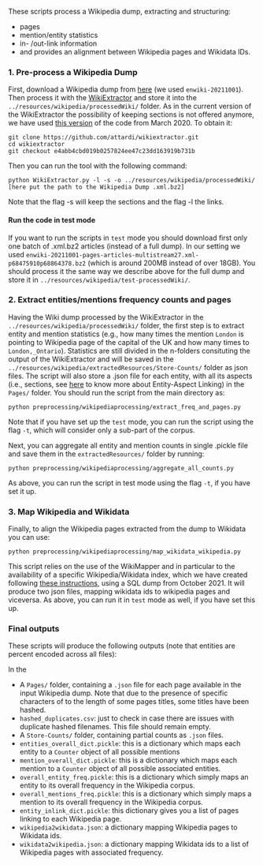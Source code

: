 These scripts process a Wikipedia dump, extracting and structuring:
- pages
- mention/entity statistics 
- in- /out-link information 
- and provides an alignment between Wikipedia pages and Wikidata IDs.


### 1. Pre-process a Wikipedia Dump

First, download a Wikipedia dump from [here](https://dumps.wikimedia.org/enwiki/) (we used `enwiki-20211001`). Then process it with the [WikiExtractor](http://medialab.di.unipi.it/wiki/Wikipedia_Extractor) and store it into the `../resources/wikipedia/processedWiki/` folder. As in the current version of the WikiExtractor the possibility of keeping sections is not offered anymore, we have used [this version](https://github.com/attardi/wikiextractor/tree/e4abb4cbd019b0257824ee47c23dd163919b731b) of the code from March 2020. To obtain it:

```
git clone https://github.com/attardi/wikiextractor.git
cd wikiextractor
git checkout e4abb4cbd019b0257824ee47c23dd163919b731b 
```

Then you can run the tool with the following command:

```
python WikiExtractor.py -l -s -o ../resources/wikipedia/processedWiki/ [here put the path to the Wikipedia Dump .xml.bz2]
```

Note that the flag -s will keep the sections and the flag -l the links.

#### Run the code in test mode

If you want to run the scripts in `test` mode you should download first only one batch of .xml.bz2 articles (instead of a full dump). In our setting we used `enwiki-20211001-pages-articles-multistream27.xml-p68475910p68864378.bz2` (which is around 200MB instead of over 18GB). You should process it the same way we describe above for the full dump and store it in `../resources/wikipedia/test-processedWiki/`.

### 2. Extract entities/mentions frequency counts and pages

Having the Wiki dump processed by the WikiExtractor in the `../resources/wikipedia/processedWiki/` folder, the first step is to extract entity and mention statistics (e.g., how many times the mention `London` is pointing to Wikipedia page of the capital of the UK and how many times to `London,_Ontario`). Statistics are still divided in the n-folders consituting the output of the WikiExtractor and will be saved in the `../resources/wikipedia/extractedResources/Store-Counts/` folder as json files. The script will also store a .json file for each entity, with all its aspects (i.e., sections, see [here](https://madoc.bib.uni-mannheim.de/49596/1/EAL.pdf) to know more about Entity-Aspect Linking) in the `Pages/` folder. You should run the script from the main directory as:

```
python preprocessing/wikipediaprocessing/extract_freq_and_pages.py
```
Note that if you have set up the `test` mode, you can run the script using the flag `-t`, which will consider only a sub-part of the corpus.

Next, you can aggregate all entity and mention counts in single .pickle file and save them in the `extractedResources/` folder by running:
```
python preprocessing/wikipediaprocessing/aggregate_all_counts.py
```
As above, you can run the script in test mode using the flag `-t`, if you have set it up.

### 3. Map Wikipedia and Wikidata

Finally, to align the Wikipedia pages extracted from the dump to Wikidata you can use:
```
python preprocessing/wikipediaprocessing/map_wikidata_wikipedia.py
```
This script relies on the use of the WikiMapper and in particular to the availability of a specific Wikipedia/Wikidata index, which we have created following [these instructions](https://github.com/jcklie/wikimapper#create-your-own-index), using a SQL dump from October 2021. It will produce two json files, mapping wikidata ids to wikipedia pages and viceversa. As above, you can run it in `test` mode as well, if you have set this up.

### Final outputs

These scripts will produce the following outputs (note that entities are percent encoded across all files):

In the 
- A `Pages/` folder, containing a `.json` file for each page available in the input Wikipedia dump. Note that due to the presence of specific characters of to the length of some pages titles, some titles have been hashed.
- `hashed_duplicates.csv`: just to check in case there are issues with duplicate hashed filenames. This file should remain empty.  
- A `Store-Counts/` folder, containing partial counts as `.json` files.
- `entities_overall_dict.pickle`: this is a dictionary which maps each entity to a `Counter` object of all possible mentions  
- `mention_overall_dict.pickle`: this is a dictionary which maps each mention to a `Counter` object of all possible associated entities.
- `overall_entity_freq.pickle`: this is a dictionary which simply maps an entity to its overall frequency in the Wikipedia corpus.
- `overall_mentions_freq.pickle`: this is a dictionary which simply maps a mention to its overall frequency in the Wikipedia corpus.
- `entity_inlink_dict.pickle`: this dictionary gives you a list of pages linking to each Wikipedia page.
- `wikipedia2wikidata.json`: a dictionary mapping Wikipedia pages to Wikidata ids.
- `wikidata2wikipedia.json`: a dictionary mapping Wikidata ids to a list of Wikipedia pages with associated frequency.
